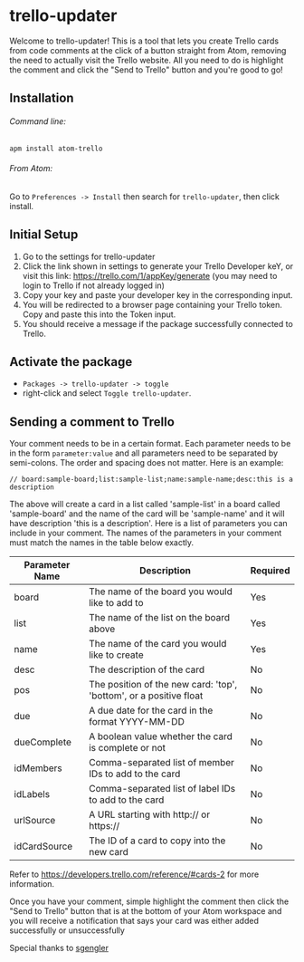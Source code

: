# trello-updater

Welcome to trello-updater! This is a tool that lets you create Trello cards from code comments at the click of a button straight from Atom, removing the need to actually visit the Trello website. All you need to do is highlight the comment and click the "Send to Trello" button and you're good to go!

## Installation
###### Command line:
```apm install atom-trello```
###### From Atom:
Go to `Preferences -> Install` then search for `trello-updater`, then click install.

## Initial Setup
1. Go to the settings for trello-updater
2. Click the link shown in settings to generate your Trello Developer keY, or visit this link: https://trello.com/1/appKey/generate (you may need to login to Trello if not already logged in)
3. Copy your key and paste your developer key in the corresponding input.
4. You will be redirected to a browser page containing your Trello token. Copy and paste this into the Token input.
5. You should receive a message if the package successfully connected to Trello.

## Activate the package
- `Packages -> trello-updater -> toggle`
- right-click and select `Toggle trello-updater`.

## Sending a comment to Trello
Your comment needs to be in a certain format. Each parameter needs to be in the form `parameter:value` and all parameters need to be separated by semi-colons. The order and spacing does not matter. Here is an example:

```// board:sample-board;list:sample-list;name:sample-name;desc:this is a description```

The above will create a card in a list called 'sample-list' in a board called 'sample-board' and the name of the card will be 'sample-name' and it will have description 'this is a description'. Here is a list of parameters you can include in your comment. The names of the parameters in your comment must match the names in the table below exactly.

| Parameter Name | Description                                                        | Required |
|----------------|--------------------------------------------------------------------|----------|
| board          | The name of the board you would like to add to                     | Yes      |
| list           | The name of the list on the board above                            | Yes      |
| name           | The name of the card you would like to create                      | Yes      |
| desc           | The description of the card                                        | No       |
| pos            | The position of the new card: 'top', 'bottom', or a positive float | No       |
| due            | A due date for the card in the format YYYY-MM-DD                   | No       |
| dueComplete    | A boolean value whether the card is complete or not                | No       |
| idMembers      | Comma-separated list of member IDs to add to the card              | No       |
| idLabels       | Comma-separated list of label IDs to add to the card               | No       |
| urlSource      | A URL starting with http:// or https://                            | No       |
| idCardSource   | The ID of a card to copy into the new card                         | No       |

Refer to https://developers.trello.com/reference/#cards-2 for more information.

Once you have your comment, simple highlight the comment then click the "Send to Trello" button that is at the bottom of your Atom workspace and you will receive a notification that says your card was either added successfully or unsuccessfully

Special thanks to [sgengler](https://github.com/sgengler)
